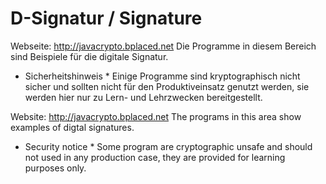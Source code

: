 # D-Signatur / Signature

Webseite: http://javacrypto.bplaced.net Die Programme in diesem Bereich sind Beispiele für die digitale Signatur.

* Sicherheitshinweis * Einige Programme sind kryptographisch nicht sicher und sollten nicht für den Produktiveinsatz genutzt werden, sie werden hier nur zu Lern- und Lehrzwecken bereitgestellt.

Website: http://javacrypto.bplaced.net The programs in this area show examples of digtal signatures.

* Security notice * Some program are cryptographic unsafe and should not used in any production case, they are provided for learning purposes only.

